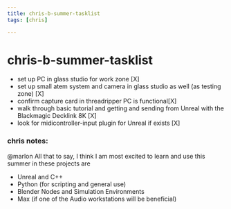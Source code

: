 ```yaml
---
title: chris-b-summer-tasklist
tags: [chris]

---
```


# chris-b-summer-tasklist
- set up PC in glass studio for work zone [X]
- set up small atem system and camera in glass studio as well (as testing zone) [X]
- confirm capture card in threadripper PC is functional[X]
- walk through basic tutorial and getting and sending from Unreal with the Blackmagic Decklink 8K [X]
- look for midicontroller-input plugin for Unreal if exists [X]


### chris notes:

@marlon
 All that to say, I think I am most excited to learn and use this summer in these projects are
- Unreal and C++
- Python (for scripting and general use)
- Blender Nodes and Simulation Environments
- Max (if one of the Audio workstations will be beneficial)

